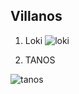 ## Villanos 

1. Loki
![loki](https://phantom-marca.unidadeditorial.es/e0170c50a788f7f2d4f925998e9f69e9/resize/990/f/webp/assets/multimedia/imagenes/2021/10/15/16342875786133.jpg)

2. TANOS

![tanos](https://i.blogs.es/e46732/yewlxgvtysg/1366_2000.webp)
